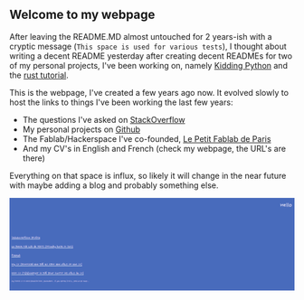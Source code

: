 ## Welcome to my webpage

After leaving the README.MD almost untouched for 2 years-ish with a cryptic message (`This space is used for various tests`), I thought about writing a decent README yesterday after creating decent READMEs for two of my personal projects, I've been working on, namely [Kidding Python](https://github.com/kw-andy/kidding_python) and the [rust tutorial](https://github.com/kw-andy/rust-tutorial).

This is the webpage, I've created a few years ago now. It evolved slowly to host the links to things I've been working the last few years: 

* The questions I've asked on [StackOverflow](https://stackoverflow.com/users/2572645/andy-k)
* My personal projects on [Github](https://github.com/kw-andy)
* The Fablab/Hackerspace I've co-founded, [Le Petit Fablab de Paris](https://lepetitfablabdeparis.fr/)
* And my CV's in English and French (check my webpage, the URL's are there)

Everything on that space is influx, so likely it will change in the near future with maybe adding a blog and probably something else.

![screenshot](Screenshot_web.png)